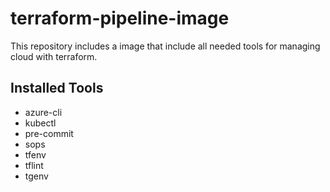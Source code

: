 # terraform-pipeline-image

This repository includes a image that include all needed tools for managing cloud with terraform.

## Installed Tools

- azure-cli
- kubectl
- pre-commit
- sops
- tfenv
- tflint
- tgenv
